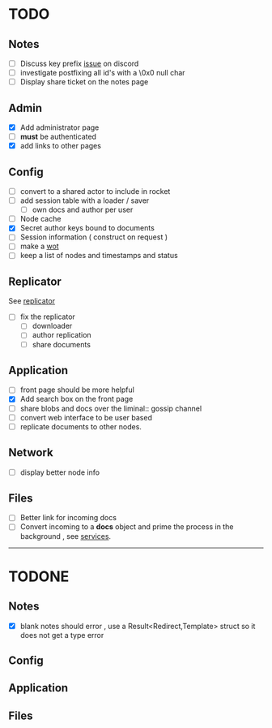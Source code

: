# TODO

## Notes

- [ ] Discuss key prefix  [issue](https://github.com/n0-computer/iroh-docs/issues/55) on discord
- [ ] investigate postfixing all id's with a \0x0 null char
- [ ] Display share ticket on the notes page

## Admin

- [x] Add administrator page
- [ ] __must__ be authenticated
- [x] add links to other pages

## Config 

- [ ] convert to a shared actor to include in rocket
- [ ] add session table with a loader / saver
  - [ ] own docs  and author per user
- [ ] Node cache
- [x] Secret author keys bound to documents
- [ ] Session information ( construct on request ) 
- [ ] make a [wot](https://en.m.wikipedia.org/wiki/Web_of_trust)
- [ ] keep a list of nodes and  timestamps and status 

## Replicator 

See [replicator](replicator)

- [ ] fix the replicator
  - [ ] downloader 
  - [ ] author replication
  - [ ] share documents

## Application

- [ ] front page should be more helpful 
- [x] Add search box on the front page
- [ ] share blobs and docs over the liminal:: gossip channel
- [ ] convert web interface to be user based
- [ ] replicate documents to other nodes.

## Network

- [ ] display better node info

## Files 

- [ ] Better link for incoming docs
- [ ] Convert incoming to a __docs__ object and prime the process in the background , see [services](services).
---
# TODONE 

## Notes
- [x] blank notes should error , use a Result<Redirect,Template> struct so it does not get a type error

## Config

## Application

## Files

